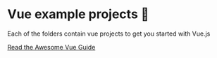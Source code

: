 # Vue example projects 🚀

Each of the folders contain vue projects to get you started with Vue.js 

[Read the Awesome Vue Guide](https://vuejs.org/v2/guide/)